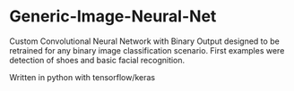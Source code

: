 # Generic-Image-Neural-Net
Custom Convolutional Neural Network with Binary Output designed to be retrained for any binary image classification scenario. First examples were detection of shoes and basic facial recognition.

Written in python with tensorflow/keras

